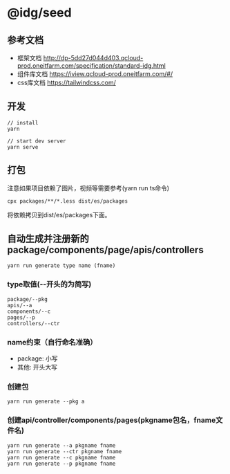 # @idg/seed

## 参考文档

- 框架文档 http://dp-5dd27d044d403.qcloud-prod.oneitfarm.com/specification/standard-idg.html
- 组件库文档 https://iview.qcloud-prod.oneitfarm.com/#/
- css库文档 https://tailwindcss.com/

## 开发
```
// install
yarn

// start dev server
yarn serve
```

## 打包
注意如果项目依赖了图片，视频等需要参考(yarn run ts命令)
```
cpx packages/**/*.less dist/es/packages
```
将依赖拷贝到dist/es/packages下面。

## 自动生成并注册新的package/components/page/apis/controllers
```
yarn run generate type name (fname)
```

### type取值(--开头的为简写)
```
package/--pkg
apis/--a
components/--c
pages/--p
controllers/--ctr
```

### name约束（自行命名准确）
- package: 小写
- 其他: 开头大写

### 创建包
```
yarn run generate --pkg a
```

### 创建api/controller/components/pages(pkgname包名，fname文件名)
```
yarn run generate --a pkgname fname
yarn run generate --ctr pkgname fname
yarn run generate --c pkgname fname
yarn run generate --p pkgname fname
```
